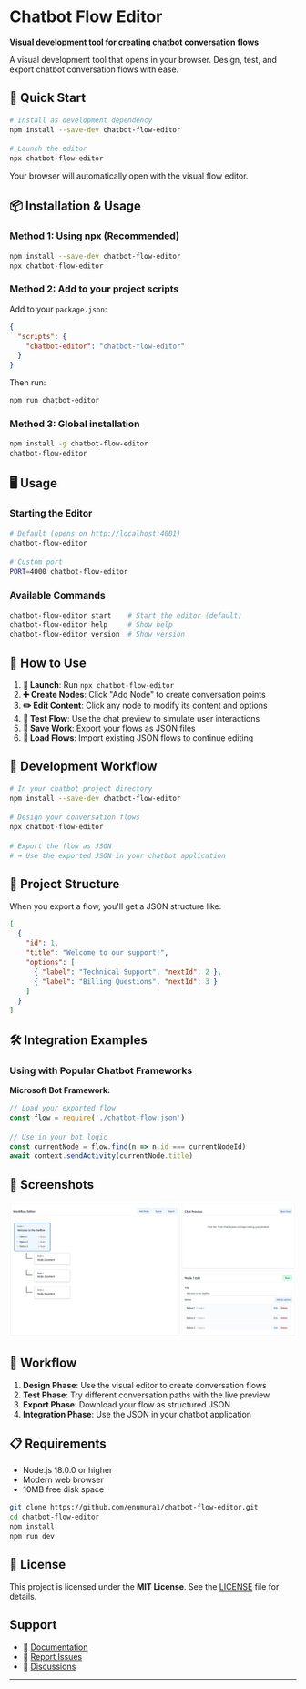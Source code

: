 # Chatbot Flow Editor

**Visual development tool for creating chatbot conversation flows**

A visual development tool that opens in your browser. Design, test, and export chatbot conversation flows with ease.

## 🚀 Quick Start

```bash
# Install as development dependency
npm install --save-dev chatbot-flow-editor

# Launch the editor
npx chatbot-flow-editor
```

Your browser will automatically open with the visual flow editor.

## 📦 Installation & Usage

### Method 1: Using npx (Recommended)
```bash
npm install --save-dev chatbot-flow-editor
npx chatbot-flow-editor
```

### Method 2: Add to your project scripts
Add to your `package.json`:
```json
{
  "scripts": {
    "chatbot-editor": "chatbot-flow-editor"
  }
}
```

Then run:
```bash
npm run chatbot-editor
```

### Method 3: Global installation
```bash
npm install -g chatbot-flow-editor
chatbot-flow-editor
```

## 🖥️ Usage

### Starting the Editor
```bash
# Default (opens on http://localhost:4001)
chatbot-flow-editor

# Custom port
PORT=4000 chatbot-flow-editor
```

### Available Commands
```bash
chatbot-flow-editor start    # Start the editor (default)
chatbot-flow-editor help     # Show help
chatbot-flow-editor version  # Show version
```

## 🎯 How to Use

1. **🚀 Launch**: Run `npx chatbot-flow-editor`
2. **➕ Create Nodes**: Click "Add Node" to create conversation points
3. **✏️ Edit Content**: Click any node to modify its content and options
4. **🧪 Test Flow**: Use the chat preview to simulate user interactions
5. **💾 Save Work**: Export your flows as JSON files
6. **📂 Load Flows**: Import existing JSON flows to continue editing

## 🔧 Development Workflow

```bash
# In your chatbot project directory
npm install --save-dev chatbot-flow-editor

# Design your conversation flows
npx chatbot-flow-editor

# Export the flow as JSON
# → Use the exported JSON in your chatbot application
```

## 📁 Project Structure

When you export a flow, you'll get a JSON structure like:

```json
[
  {
    "id": 1,
    "title": "Welcome to our support!",
    "options": [
      { "label": "Technical Support", "nextId": 2 },
      { "label": "Billing Questions", "nextId": 3 }
    ]
  }
]
```

## 🛠️ Integration Examples

### Using with Popular Chatbot Frameworks

**Microsoft Bot Framework:**
```javascript
// Load your exported flow
const flow = require('./chatbot-flow.json')

// Use in your bot logic
const currentNode = flow.find(n => n.id === currentNodeId)
await context.sendActivity(currentNode.title)
```

## 🎨 Screenshots

![alt text](chatbot-flow-editor.webp)

## 🔄 Workflow

1. **Design Phase**: Use the visual editor to create conversation flows
2. **Test Phase**: Try different conversation paths with the live preview  
3. **Export Phase**: Download your flow as structured JSON
4. **Integration Phase**: Use the JSON in your chatbot application

## 📋 Requirements

- Node.js 18.0.0 or higher
- Modern web browser
- 10MB free disk space

```bash
git clone https://github.com/enumura1/chatbot-flow-editor.git
cd chatbot-flow-editor
npm install
npm run dev
```

## 📄 License

This project is licensed under the **MIT License**.
See the [LICENSE](./LICENSE) file for details.

## Support

- 📖 [Documentation](https://github.com/enumura1/chatbot-flow-editor)
- 🐛 [Report Issues](https://github.com/enumura1/chatbot-flow-editor/issues)
- 💬 [Discussions](https://github.com/enumura1/chatbot-flow-editor/discussions)

---
